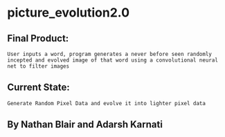# picture_evolution2.0

## Final Product:
    User inputs a word, program generates a never before seen randomly incepted and evolved image of that word using a convolutional neural net to filter images
    
## Current State:
    Generate Random Pixel Data and evolve it into lighter pixel data
    
## By Nathan Blair and Adarsh Karnati